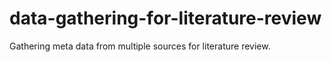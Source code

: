 # data-gathering-for-literature-review
Gathering meta data from multiple sources for literature review. 
